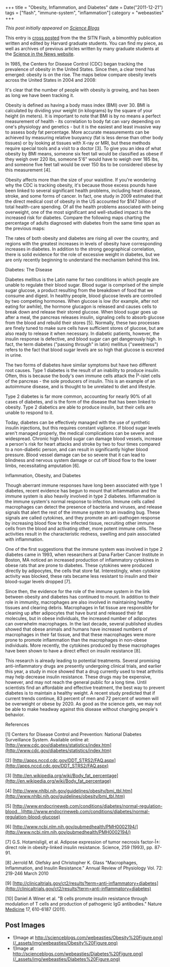 +++
title = "Obesity, Inflammation, and Diabetes"
date = Date("2011-12-21")
tags = ["flash", "immune-system", "inflammation"]
category = "webeasties"
+++

_This post initially appeared on [Science Blogs](http://scienceblogs.com/webeasties)_

This entry is [cross posted](https://sitn.hms.harvard.edu/sitnflash_wp/2011/12/issue108/) from the the SITN Flash, a bimonthly publication written and edited by Harvard graduate students. You can find my piece, as well as archives of previous articles written by many graduate students at the [Science in the News website](https://sitn.hms.harvard.edu/sitn-flash/).

In 1985, the Centers for Disease Control (CDC) began tracking the prevalence of obesity in the United States. Since then, a clear trend has emerged: obesity is on the rise. The maps below compare obesity levels across the United States in 2004 and 2008:

It's clear that the number of people with obesity is growing, and has been as long we have been tracking it.

Obesity is defined as having a body mass index (BMI) over 30. BMI is calculated by dividing your weight (in kilograms) by the square of your height (in meters). It is important to note that BMI is by no means a perfect measurement of health - its correlation to body fat can vary depending on one's physiology and genetics - but it is the easiest and least invasive way to assess body fat percentage. More accurate measurements can be achieved by measuring relative buoyancy (fat is less dense than other body tissues) or by looking at tissues with X-ray or MRI, but these methods require special tools and a visit to a doctor [3]. To give you an idea of what obesity by BMI means, someone six feet tall would be classified as obese if they weigh over 220 lbs, someone 5'6" would have to weigh over 185 lbs, and someone five feet tall would be over 150 lbs to be considered obese by this measurement [4].

Obesity affects more than the size of your waistline. If you're wondering why the CDC is tracking obesity, it's because those excess pounds have been linked to several significant health problems, including heart disease, stroke, and some forms of cancer. In fact, one study in 2009 estimated that the direct medical cost of obesity in the US accounted for \$147 billion of total health-care spending. Of all the health problems associated with being overweight, one of the most significant and well-studied impact is the increased risk for diabetes. Compare the following maps charting the percentage of adults diagnosed with diabetes from the same time span as the previous maps:

The rates of both obesity and diabetes are rising all over the country, and regions with the greatest increases in levels of obesity have corresponding increases in diabetes. In addition to the strong geographical correlation, there is solid evidence for the role of excessive weight in diabetes, but we are only recently beginning to understand the mechanism behind this link.

Diabetes: The Disease

Diabetes mellitus is the Latin name for two conditions in which people are unable to regulate their blood sugar. Blood sugar is comprised of the simple sugar glucose, a product resulting from the breakdown of food that we consume and digest. In healthy people, blood glucose levels are controlled by two competing hormones. When glucose is low (for example, after not eating for awhile), the hormone glucagon is released and causes cells to break down and release their stored glucose. When blood sugar goes up after a meal, the pancreas releases insulin, signaling cells to absorb glucose from the blood and rebuild their stores [5]. Normally, these two processes are finely tuned to make sure cells have sufficient stores of glucose, but are also ready to release it when necessary. In diabetic patients, however, the insulin response is defective, and blood sugar can get dangerously high. In fact, the term diabetes ("passing through" in latin) mellitus ("sweetness") refers to the fact that blood sugar levels are so high that glucose is excreted in urine.

The two forms of diabetes have similar symptoms but have two different root causes. Type 1 diabetes is the result of an inability to produce insulin. Often, this is because the body's own immune cells attack the Î²-islet cells of the pancreas - the sole producers of insulin. This is an example of an autoimmune disease, and is thought to be unrelated to diet and lifestyle.

Type 2 diabetes is far more common, accounting for nearly 90% of all cases of diabetes, and is the form of the disease that has been linked to obesity. Type 2 diabetics are able to produce insulin, but their cells are unable to respond to it.

Today, diabetes can be effectively managed with the use of synthetic insulin injections, but this requires constant vigilance. If blood sugar levels aren't managed properly, the medical complications can be severe and widespread. Chronic high blood sugar can damage blood vessels, increase a person's risk for heart attacks and stroke by two to four times compared to a non-diabetic person, and can result in significantly higher blood pressure. Blood vessel damage can be so severe that it can lead to blindness and nervous system damage or cut off blood flow to the lower limbs, necessitating amputation [6].

Inflammation, Obesity, and Diabetes

Though aberrant immune responses have long been associated with type 1 diabetes, recent evidence has begun to mount that inflammation and the immune system is also heavily involved in type 2 diabetes. Inflammation is the immune system's normal response to infection. Immune cells called macrophages can detect the presence of bacteria and viruses, and release signals that alert the rest of the immune system to an invading bug. These signals are called cytokines, and they promote an anti-pathogen response by increasing blood flow to the infected tissue, recruiting other immune cells from the blood and activating other, more potent immune cells. These activities result in the characteristic redness, swelling and pain associated with inflammation.

One of the first suggestions that the immune system was involved in type 2 diabetes came in 1993, when researchers at Dana Farber Cancer Institute in Boston, MA noticed an increased production of inflammatory cytokines in obese rats that are prone to diabetes. These cytokines were produced directly by adipocytes, the cells that store fat. Interestingly, when cytokine activity was blocked, these rats became less resistant to insulin and their blood-sugar levels dropped [7].

Since then, the evidence for the role of the immune system in the link between obesity and diabetes has continued to mount. In addition to their role in immunity, macrophages are also involved in maintaining healthy tissues and clearing debris. Macrophages in fat tissue are responsible for cleaning up after adipocytes that have burst and released their fat molecules, but in obese individuals, the increased number of adipocytes can overwhelm macrophages. In the last decade, several published studies showed that obese animals and humans have increased numbers of macrophages in their fat tissue, and that these macrophages were more prone to promote inflammation than the macrophages in non-obese individuals. More recently, the cytokines produced by these macrophages have been shown to have a direct effect on insulin resistance [8].

This research is already leading to potential treatments. Several promising anti-inflammatory drugs are presently undergoing clinical trials, and earlier this year, a study in mice showed that a drug currently used to treat arthritis may help decrease insulin resistance. These drugs may be expensive, however, and may not reach the general public for a long time. Until scientists find an affordable and effective treatment, the best way to prevent diabetes is to maintain a healthy weight. A recent study predicted that if current trends continue, 83 percent of men and 72 percent of women will be overweight or obese by 2020. As good as the science gets, we may not be able to make headway against this disease without changing people's behavior.

References

[1] Centers for Disease Control and Prevention: National Diabetes Surveillance System. Available online at: [http://www.cdc.gov/diabetes/statistics/index.htm](http://www.cdc.gov/diabetes/statistics/index.htm)

[2] [http://apps.nccd.cdc.gov/DDT_STRS2/FAQ.aspx](http://apps.nccd.cdc.gov/DDT_STRS2/FAQ.aspx)

[3] [http://en.wikipedia.org/wiki/Body_fat_percentage](http://en.wikipedia.org/wiki/Body_fat_percentage)

[4] [http://www.nhlbi.nih.gov/guidelines/obesity/bmi_tbl.htm](http://www.nhlbi.nih.gov/guidelines/obesity/bmi_tbl.htm)

[5] [http://www.endocrineweb.com/conditions/diabetes/normal-regulation-blood…](http://www.endocrineweb.com/conditions/diabetes/normal-regulation-blood-glucose)

[6] [http://www.ncbi.nlm.nih.gov/pubmedhealth/PMH0002194/](http://www.ncbi.nlm.nih.gov/pubmedhealth/PMH0002194/)

[7] G.S. Hotamisligil, et al. Adipose expression of tumor necrosis factor-Î±: direct role in obesity-linked insulin resistance. Science, 259  (1993), pp. 87-91.

[8] Jerrold M. Olefsky and Christopher K. Glass "Macrophages, Inflammation, and Insulin Resistance." Annual Review of Physiology Vol. 72: 219-246 March 2010

[9] [http://clinicaltrials.gov/ct2/results?term=anti-inflammatory+diabetes](http://clinicaltrials.gov/ct2/results?term=anti-inflammatory+diabetes)

[10] Daniel A Winer et al. "B cells promote insulin resistance through modulation of T cells and production of pathogenic IgG antibodies." Nature [Medicine](/channel/medicine) 17, 610-6187 (2011).

      
  

 ## Post Images

- ![Image at http://scienceblogs.com/webeasties/Obesity%20Figure.png](/_assets/img/webeasties/Obesity%20Figure.png)
- ![Image at http://scienceblogs.com/webeasties/Diabetes%20Figure.png](/_assets/img/webeasties/Diabetes%20Figure.png)

